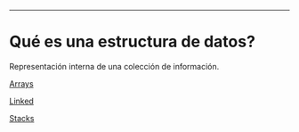 _____

# Qué es una estructura de datos?

Representación interna de una colección de información.

[Arrays](DSArrays.md)

[Linked](DSLinked.md)

[Stacks](DSStacks.md)

